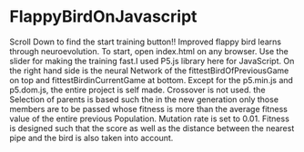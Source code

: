 # FlappyBirdOnJavascript
Scroll Down to find the start training button!!
Improved flappy bird learns through neuroevolution.
To start, open index.html on any browser. Use the slider for making the training fast.I used P5.js library here for JavaScript. On the right hand side is the neural Network of the fittestBirdOfPreviousGame on top and fittestBirdinCurrentGame at bottom.
Except for the p5.min.js and p5.dom.js, the entire project is self made.
Crossover is not used.
the Selection of parents is based such the in the new generation only those members are to be passed whose fitness is more than the average fitness value of the entire previous Population.
Mutation rate is set to 0.01.
Fitness is designed such that the score as well as the distance between the nearest pipe and the bird is also taken into account.
